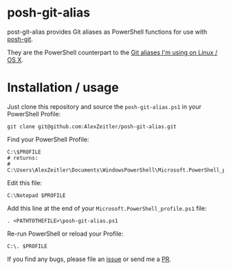 # posh-git-alias
post-git-alias provides Git aliases as PowerShell functions for use with [posh-git](https://github.com/dahlbyk/posh-git).

They are the PowerShell counterpart to the [Git aliases I'm using on Linux / OS X](https://github.com/AlexZeitler/dotfiles/blob/master/profiles/cygwin/git/gitshrc).

# Installation / usage

Just clone this repository and source the `posh-git-alias.ps1` in your PowerShell Profile:

```
git clone git@github.com:AlexZeitler/posh-git-alias.git
```

Find your PowerShell Profile:
```
C:\$PROFILE
# returns:
# C:\Users\AlexZeitler\Documents\WindowsPowerShell\Microsoft.PowerShell_profile.ps1
```

Edit this file:
```
C:\Notepad $PROFILE
```

Add this line at the end of your `Microsoft.PowerShell_profile.ps1` file:
```
. <PATHTOTHEFILE>\posh-git-alias.ps1
```

Re-run PowerShell or reload your Profile:
```
C:\. $PROFILE
```

If you find any bugs, please file an [issue](https://github.com/AlexZeitler/posh-git-alias/issues) or send me a [PR](https://github.com/AlexZeitler/posh-git-alias/pulls).
